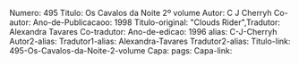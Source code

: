 Numero: 495
Titulo: Os Cavalos da Noite 2º volume
Autor: C J Cherryh
Co-autor: 
Ano-de-Publicacaoo: 1998
Titulo-original: "Clouds Rider",Tradutor: Alexandra Tavares
Co-tradutor: 
Ano-de-edicao: 1996
alias: C-J-Cherryh
Autor2-alias: 
Tradutor1-alias: Alexandra-Tavares
Tradutor2-alias: 
Titulo-link: 495-Os-Cavalos-da-Noite-2-volume
Capa: 
pags: 
Capa-link: